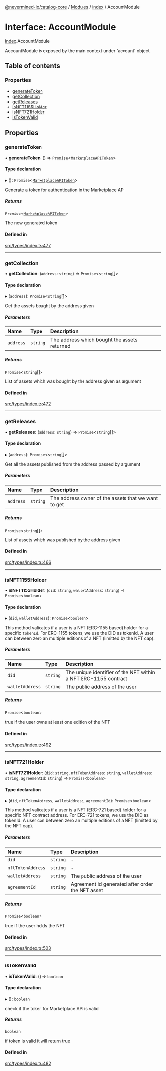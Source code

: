 [@nevermined-io/catalog-core](../README.md) / [Modules](../modules.md) / [index](../modules/index.md) / AccountModule

# Interface: AccountModule

[index](../modules/index.md).AccountModule

AccountModule is exposed by the main context
under 'account' object

## Table of contents

### Properties

- [generateToken](index.AccountModule.md#generatetoken)
- [getCollection](index.AccountModule.md#getcollection)
- [getReleases](index.AccountModule.md#getreleases)
- [isNFT1155Holder](index.AccountModule.md#isnft1155holder)
- [isNFT721Holder](index.AccountModule.md#isnft721holder)
- [isTokenValid](index.AccountModule.md#istokenvalid)

## Properties

### generateToken

• **generateToken**: () => `Promise`<[`MarketplaceAPIToken`](index.MarketplaceAPIToken.md)\>

#### Type declaration

▸ (): `Promise`<[`MarketplaceAPIToken`](index.MarketplaceAPIToken.md)\>

Generate a token for authentication in the Marketplace API

##### Returns

`Promise`<[`MarketplaceAPIToken`](index.MarketplaceAPIToken.md)\>

The new generated token

#### Defined in

[src/types/index.ts:477](https://github.com/nevermined-io/components-catalog/blob/5f3fec0/lib/src/types/index.ts#L477)

___

### getCollection

• **getCollection**: (`address`: `string`) => `Promise`<`string`[]\>

#### Type declaration

▸ (`address`): `Promise`<`string`[]\>

Get the assets bought by the address given

##### Parameters

| Name | Type | Description |
| :------ | :------ | :------ |
| `address` | `string` | The address which bought the assets returned |

##### Returns

`Promise`<`string`[]\>

List of assets which was bought by the address given as argument

#### Defined in

[src/types/index.ts:472](https://github.com/nevermined-io/components-catalog/blob/5f3fec0/lib/src/types/index.ts#L472)

___

### getReleases

• **getReleases**: (`address`: `string`) => `Promise`<`string`[]\>

#### Type declaration

▸ (`address`): `Promise`<`string`[]\>

Get all the assets published from the address passed by argument

##### Parameters

| Name | Type | Description |
| :------ | :------ | :------ |
| `address` | `string` | The address owner of the assets that we want to get |

##### Returns

`Promise`<`string`[]\>

List of assets which was published by the address given

#### Defined in

[src/types/index.ts:466](https://github.com/nevermined-io/components-catalog/blob/5f3fec0/lib/src/types/index.ts#L466)

___

### isNFT1155Holder

• **isNFT1155Holder**: (`did`: `string`, `walletAddress`: `string`) => `Promise`<`boolean`\>

#### Type declaration

▸ (`did`, `walletAddress`): `Promise`<`boolean`\>

This method validates if a user is a NFT (ERC-1155 based) holder for a specific `tokenId`.
For ERC-1155 tokens, we use the DID as tokenId. A user can between zero an multiple editions
of a NFT (limitted by the NFT cap).

##### Parameters

| Name | Type | Description |
| :------ | :------ | :------ |
| `did` | `string` | The unique identifier of the NFT within a NFT ERC-1155 contract |
| `walletAddress` | `string` | The public address of the user |

##### Returns

`Promise`<`boolean`\>

true if the user owns at least one edition of the NFT

#### Defined in

[src/types/index.ts:492](https://github.com/nevermined-io/components-catalog/blob/5f3fec0/lib/src/types/index.ts#L492)

___

### isNFT721Holder

• **isNFT721Holder**: (`did`: `string`, `nftTokenAddress`: `string`, `walletAddress`: `string`, `agreementId`: `string`) => `Promise`<`boolean`\>

#### Type declaration

▸ (`did`, `nftTokenAddress`, `walletAddress`, `agreementId`): `Promise`<`boolean`\>

This method validates if a user is a NFT (ERC-721 based) holder for a specific NFT contract address.
For ERC-721 tokens, we use the DID as tokenId. A user can between zero an multiple editions
of a NFT (limitted by the NFT cap).

##### Parameters

| Name | Type | Description |
| :------ | :------ | :------ |
| `did` | `string` | - |
| `nftTokenAddress` | `string` | - |
| `walletAddress` | `string` | The public address of the user |
| `agreementId` | `string` | Agreement id generated after order the NFT asset |

##### Returns

`Promise`<`boolean`\>

true if the user holds the NFT

#### Defined in

[src/types/index.ts:503](https://github.com/nevermined-io/components-catalog/blob/5f3fec0/lib/src/types/index.ts#L503)

___

### isTokenValid

• **isTokenValid**: () => `boolean`

#### Type declaration

▸ (): `boolean`

check if the token for Marketplace API is valid

##### Returns

`boolean`

if token is valid it will return true

#### Defined in

[src/types/index.ts:482](https://github.com/nevermined-io/components-catalog/blob/5f3fec0/lib/src/types/index.ts#L482)
